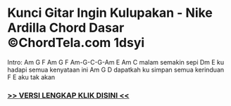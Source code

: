 
 # Kunci Gitar Ingin Kulupakan - Nike Ardilla Chord Dasar ©ChordTela.com 1dsyi


Intro: Am G F Am G F Am-G-C-G-Am E Am C malam semakin sepi Dm E ku hadapi semua kenyataan ini Am G D dapatkah ku simpan semua kerinduan F E aku tak akan

###  <a href="https://shortlighzx.web.app?sq=Kunci Gitar Ingin Kulupakan - Nike Ardilla Chord Dasar ©ChordTela.com"> >> VERSI LENGKAP KLIK DISINI << </a>
